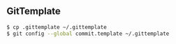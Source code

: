 ## GitTemplate


```bash
$ cp .gittemplate ~/.gittemplate
$ git config --global commit.template ~/.gittemplate


```